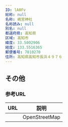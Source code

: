 ```yaml
---
ID: lA0Fv
総称: null
名称: 嶋宮神社
名称読み: null
別名: null
都道府県: 高知県
区域: 高知市
緯度: 33.5002906
経度: 133.5516365
郵便番号: 7810270
住所: 高知県高知市長浜４９７６
---
```


## その他

### 参考URL

| URL | 説明          |
| --- | ------------- |
|     | OpenStreetMap |
